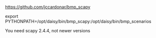 https://github.com/jccardonar/bmp_scapy

export PYTHONPATH=/opt/daisy/bin/bmp_scapy:/opt/daisy/bin/bmp_scenarios

You need scapy 2.4.4, not newer versions
